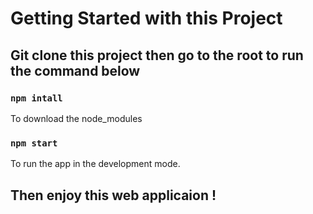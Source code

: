 # Getting Started with this Project

## Git clone this project then go to the root to run the command below

### `npm intall`

To download the node_modules 

### `npm start`

To run the app in the development mode.


## Then enjoy this web applicaion !
